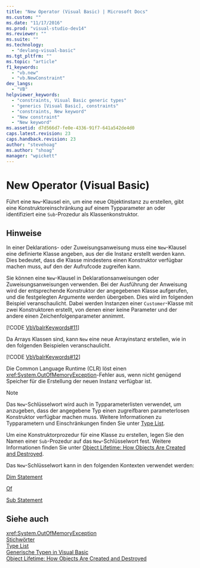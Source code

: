 ```yaml
---
title: "New Operator (Visual Basic) | Microsoft Docs"
ms.custom: ""
ms.date: "11/17/2016"
ms.prod: "visual-studio-dev14"
ms.reviewer: ""
ms.suite: ""
ms.technology: 
  - "devlang-visual-basic"
ms.tgt_pltfrm: ""
ms.topic: "article"
f1_keywords: 
  - "vb.new"
  - "vb.NewConstraint"
dev_langs: 
  - "VB"
helpviewer_keywords: 
  - "constraints, Visual Basic generic types"
  - "generics [Visual Basic], constraints"
  - "constraints, New keyword"
  - "New constraint"
  - "New keyword"
ms.assetid: d7d566d7-fe0e-4336-91f7-641a542de4d0
caps.latest.revision: 23
caps.handback.revision: 23
author: "stevehoag"
ms.author: "shoag"
manager: "wpickett"
---
```

# New Operator (Visual Basic)
Führt eine `New`\-Klausel ein, um eine neue Objektinstanz zu erstellen, gibt eine Konstruktoreinschränkung auf einem Typparameter an oder identifiziert eine `Sub`\-Prozedur als Klassenkonstruktor.  
  
## Hinweise  
 In einer Deklarations\- oder Zuweisungsanweisung muss eine `New`\-Klausel eine definierte Klasse angeben, aus der die Instanz erstellt werden kann.  Dies bedeutet, dass die Klasse mindestens einen Konstruktor verfügbar machen muss, auf den der Aufrufcode zugreifen kann.  
  
 Sie können eine `New`\-Klausel in Deklarationsanweisungen oder Zuweisungsanweisungen verwenden.  Bei der Ausführung der Anweisung wird der entsprechende Konstruktor der angegebenen Klasse aufgerufen, und die festgelegten Argumente werden übergeben.  Dies wird im folgenden Beispiel veranschaulicht. Dabei werden Instanzen einer `Customer`\-Klasse mit zwei Konstruktoren erstellt, von denen einer keine Parameter und der andere einen Zeichenfolgenparameter annimmt.  
  
 [!CODE [VbVbalrKeywords#11](../CodeSnippet/VS_Snippets_VBCSharp/VbVbalrKeywords#11)]  
  
 Da Arrays Klassen sind, kann `New` eine neue Arrayinstanz erstellen, wie in den folgenden Beispielen veranschaulicht.  
  
 [!CODE [VbVbalrKeywords#12](../CodeSnippet/VS_Snippets_VBCSharp/VbVbalrKeywords#12)]  
  
 Die Common Language Runtime \(CLR\) löst einen <xref:System.OutOfMemoryException>\-Fehler aus, wenn nicht genügend Speicher für die Erstellung der neuen Instanz verfügbar ist.  
  
> [!NOTE]
>  Das `New`\-Schlüsselwort wird auch in Typparameterlisten verwendet, um anzugeben, dass der angegebene Typ einen zugreifbaren parameterlosen Konstruktor verfügbar machen muss.  Weitere Informationen zu Typparametern und Einschränkungen finden Sie unter [Type List](../../../visual-basic/language-reference/statements/type-list.md).  
  
 Um eine Konstruktorprozedur für eine Klasse zu erstellen, legen Sie den Namen einer `Sub`\-Prozedur auf das `New`\-Schlüsselwort fest.  Weitere Informationen finden Sie unter [Object Lifetime: How Objects Are Created and Destroyed](../../../visual-basic/programming-guide/language-features/objects-and-classes/object-lifetime-how-objects-are-created-and-destroyed.md).  
  
 Das `New`\-Schlüsselwort kann in den folgenden Kontexten verwendet werden:  
  
 [Dim Statement](../../../visual-basic/language-reference/statements/dim-statement.md)  
  
 [Of](../../../visual-basic/language-reference/statements/of-clause.md)  
  
 [Sub Statement](../../../visual-basic/language-reference/statements/sub-statement.md)  
  
## Siehe auch  
 <xref:System.OutOfMemoryException>   
 [Stichwörter](../../../visual-basic/language-reference/keywords/index.md)   
 [Type List](../../../visual-basic/language-reference/statements/type-list.md)   
 [Generische Typen in Visual Basic](../../../visual-basic/programming-guide/language-features/data-types/generic-types.md)   
 [Object Lifetime: How Objects Are Created and Destroyed](../../../visual-basic/programming-guide/language-features/objects-and-classes/object-lifetime-how-objects-are-created-and-destroyed.md)